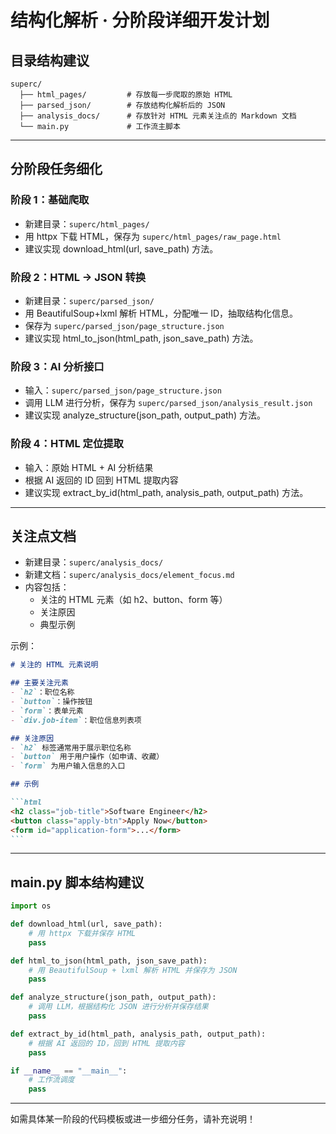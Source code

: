 # 结构化解析 · 分阶段详细开发计划

## 目录结构建议

```
superc/
  ├── html_pages/         # 存放每一步爬取的原始 HTML
  ├── parsed_json/        # 存放结构化解析后的 JSON
  ├── analysis_docs/      # 存放针对 HTML 元素关注点的 Markdown 文档
  └── main.py             # 工作流主脚本
```

---

## 分阶段任务细化

### 阶段 1：基础爬取
- 新建目录：`superc/html_pages/`
- 用 httpx 下载 HTML，保存为 `superc/html_pages/raw_page.html`
- 建议实现 download_html(url, save_path) 方法。

### 阶段 2：HTML → JSON 转换
- 新建目录：`superc/parsed_json/`
- 用 BeautifulSoup+lxml 解析 HTML，分配唯一 ID，抽取结构化信息。
- 保存为 `superc/parsed_json/page_structure.json`
- 建议实现 html_to_json(html_path, json_save_path) 方法。

### 阶段 3：AI 分析接口
- 输入：`superc/parsed_json/page_structure.json`
- 调用 LLM 进行分析，保存为 `superc/parsed_json/analysis_result.json`
- 建议实现 analyze_structure(json_path, output_path) 方法。

### 阶段 4：HTML 定位提取
- 输入：原始 HTML + AI 分析结果
- 根据 AI 返回的 ID 回到 HTML 提取内容
- 建议实现 extract_by_id(html_path, analysis_path, output_path) 方法。

---

## 关注点文档
- 新建目录：`superc/analysis_docs/`
- 新建文档：`superc/analysis_docs/element_focus.md`
- 内容包括：
  - 关注的 HTML 元素（如 h2、button、form 等）
  - 关注原因
  - 典型示例

示例：

````markdown
# 关注的 HTML 元素说明

## 主要关注元素
- `h2`：职位名称
- `button`：操作按钮
- `form`：表单元素
- `div.job-item`：职位信息列表项

## 关注原因
- `h2` 标签通常用于展示职位名称
- `button` 用于用户操作（如申请、收藏）
- `form` 为用户输入信息的入口

## 示例

```html
<h2 class="job-title">Software Engineer</h2>
<button class="apply-btn">Apply Now</button>
<form id="application-form">...</form>
```
````

---

## main.py 脚本结构建议

```python
import os

def download_html(url, save_path):
    # 用 httpx 下载并保存 HTML
    pass

def html_to_json(html_path, json_save_path):
    # 用 BeautifulSoup + lxml 解析 HTML 并保存为 JSON
    pass

def analyze_structure(json_path, output_path):
    # 调用 LLM，根据结构化 JSON 进行分析并保存结果
    pass

def extract_by_id(html_path, analysis_path, output_path):
    # 根据 AI 返回的 ID，回到 HTML 提取内容
    pass

if __name__ == "__main__":
    # 工作流调度
    pass
```

---

如需具体某一阶段的代码模板或进一步细分任务，请补充说明！
